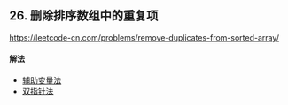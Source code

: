 ## 26. 删除排序数组中的重复项

https://leetcode-cn.com/problems/remove-duplicates-from-sorted-array/


#### 解法  

* [辅助变量法](_1.py)
* [双指针法](_2.py)

